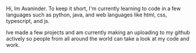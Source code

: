 Hi, Im Avaninder. To keep it short, I'm currently learning to code in a few languages such as 
python, java, and web languages like html, css, typescript, and js.

Ive made a few projects and am currently making an uploading to my github actively so people from
all around the world can take a look at my code and work. 

